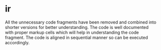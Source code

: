 # ir
All the unnecessary code fragments have been removed and combined into shorter versions for better understanding. The code is well documented with proper markup cells which will help in understanding the code fragment. The code is aligned in sequential manner so can be executed accordingly.
